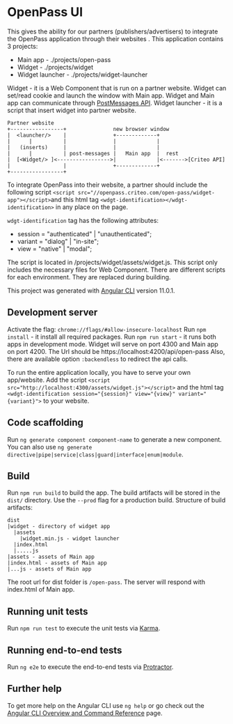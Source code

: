 # OpenPass UI

This gives the ability for our partners (publishers/advertisers) to integrate the OpenPass application through their websites .
This application contains 3 projects:
- Main app - ./projects/open-pass
- Widget - ./projects/widget
- Widget launcher - ./projects/widget-launcher

Widget - it is a Web Component that is run on a partner website. Widget can set/read cookie and launch the window with Main app.
Widget and Main app can communicate through [PostMessages API](https://developer.mozilla.org/en-US/docs/Web/API/Window/postMessage).
Widget launcher - it is a script that insert widget into partner website.

```
Partner website
+-----------------+               new browser window
|  <launcher/>    |               +-------------+
|      |          |               |             |
|   (inserts)     |               |             |
|      |          | post-messages |   Main app  |  rest
|  [<Widget/> ]<----------------->|             |<------->[Criteo API]
|                 |               +-------------+
+-----------------+
```

To integrate OpenPass into their website, a partner should include the following script
`<script src="//openpass.criteo.com/open-pass/widget-app"></script>`and this html tag
`<wdgt-identification></wdgt-identification>` in any place on the page.

`wdgt-identification` tag has the following attributes:
- session = "authenticated" | "unauthenticated";
- variant = "dialog" | "in-site";
- view = "native" | "modal";

The script is located in /projects/widget/assets/widget.js. This script only includes the necessary files for Web Component.
There are different scripts for each environment. They are replaced during building.

This project was generated with [Angular CLI](https://github.com/angular/angular-cli) version 11.0.1.

## Development server

Activate the flag: `chrome://flags/#allow-insecure-localhost`
Run `npm install` - it install all required packages.
Run `npm run start` - it runs both apps in development mode. Widget will serve on port 4300 and Main app on port 4200.
The Url should be https://localhost:4200/api/open-pass
Also, there are available option `:backendless` to redirect the api calls.

To run the entire application locally, you have to serve your own app/website. Add the script `<script src="http://localhost:4300/assets/widget.js"></script>`
and the html tag `<wdgt-identification session="{session}" view="{view}" variant="{variant}">` to your website.

## Code scaffolding

Run `ng generate component component-name` to generate a new component. You can also use `ng generate directive|pipe|service|class|guard|interface|enum|module`.

## Build

Run `npm run build` to build the app. The build artifacts will be stored in the `dist/` directory. Use the `--prod` flag for a production build.
Structure of build artifacts:

```
dist
|widget - directory of widget app
  |assets
    |widget.min.js - widget launcher
  |index.html
  |.....js
|assets - assets of Main app
|index.html - assets of Main app
|...js - assets of Main app
```

The root url for dist folder is `/open-pass`. The server will respond with index.html of Main app.


## Running unit tests

Run `npm run test` to execute the unit tests via [Karma](https://karma-runner.github.io).

## Running end-to-end tests

Run `ng e2e` to execute the end-to-end tests via [Protractor](http://www.protractortest.org/).

## Further help

To get more help on the Angular CLI use `ng help` or go check out the [Angular CLI Overview and Command Reference](https://angular.io/cli) page.
